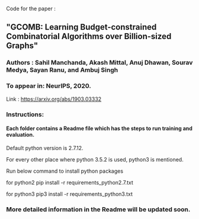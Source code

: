 
Code for the paper :
## "GCOMB: Learning Budget-constrained Combinatorial Algorithms over Billion-sized Graphs"

### Authors : Sahil Manchanda, Akash Mittal, Anuj Dhawan, Sourav Medya, Sayan Ranu, and Ambuj Singh

### To appear in: NeurIPS, 2020.

Link : https://arxiv.org/abs/1903.03332

### Instructions:

#### Each folder contains a Readme file which has the steps to run training and evaluation.


Default python version is 2.7.12.

For every other place where python 3.5.2 is used, python3 is mentioned.

Run below command to install python packages

for python2
pip install -r requirements_python2.7.txt


for python3
pip3 install -r requirements_python3.txt


### More detailed information in the Readme will be updated soon.


